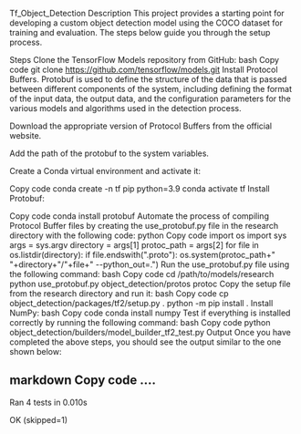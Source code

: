 Tf_Object_Detection
Description
This project provides a starting point for developing a custom object detection model using the COCO dataset for training and evaluation. The steps below guide you through the setup process.

Steps
Clone the TensorFlow Models repository from GitHub:
bash
Copy code
git clone https://github.com/tensorflow/models.git
Install Protocol Buffers. Protobuf is used to define the structure of the data that is passed between different components of the system, including defining the format of the input data, the output data, and the configuration parameters for the various models and algorithms used in the detection process.

Download the appropriate version of Protocol Buffers from the official website.

Add the path of the protobuf to the system variables.

Create a Conda virtual environment and activate it:


Copy code
conda create -n tf pip python=3.9
conda activate tf
Install Protobuf:

Copy code
conda install protobuf
Automate the process of compiling Protocol Buffer files by creating the use_protobuf.py file in the research directory with the following code:
python
Copy code
import os
import sys
args = sys.argv
directory = args[1]
protoc_path = args[2]
for file in os.listdir(directory):
if file.endswith(".proto"):
os.system(protoc_path+" "+directory+"/"+file+" --python_out=.")
Run the use_protobuf.py file using the following command:
bash
Copy code
cd /path/to/models/research
python use_protobuf.py object_detection/protos protoc
Copy the setup file from the research directory and run it:
bash
Copy code
cp object_detection/packages/tf2/setup.py .
python -m pip install .
Install NumPy:
bash
Copy code
conda install numpy
Test if everything is installed correctly by running the following command:
bash
Copy code
python object_detection/builders/model_builder_tf2_test.py
Output
Once you have completed the above steps, you should see the output similar to the one shown below:

markdown
Copy code
....
----------------------------------------------------------------------
Ran 4 tests in 0.010s

OK (skipped=1)
